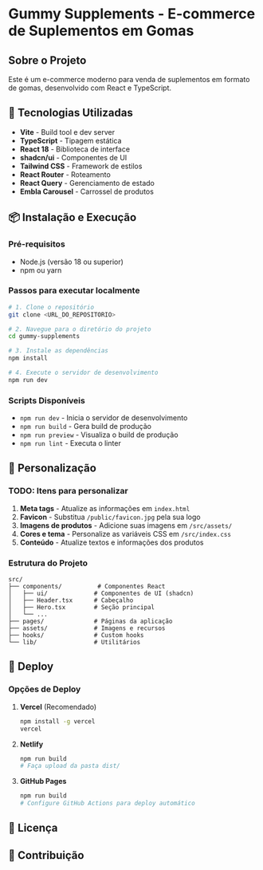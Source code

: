 # Gummy Supplements - E-commerce de Suplementos em Gomas

## Sobre o Projeto

Este é um e-commerce moderno para venda de suplementos em formato de gomas, desenvolvido com React e TypeScript.

## 🚀 Tecnologias Utilizadas

- **Vite** - Build tool e dev server
- **TypeScript** - Tipagem estática
- **React 18** - Biblioteca de interface
- **shadcn/ui** - Componentes de UI
- **Tailwind CSS** - Framework de estilos
- **React Router** - Roteamento
- **React Query** - Gerenciamento de estado
- **Embla Carousel** - Carrossel de produtos

## 📦 Instalação e Execução

### Pré-requisitos
- Node.js (versão 18 ou superior)
- npm ou yarn

### Passos para executar localmente

```bash
# 1. Clone o repositório
git clone <URL_DO_REPOSITORIO>

# 2. Navegue para o diretório do projeto
cd gummy-supplements

# 3. Instale as dependências
npm install

# 4. Execute o servidor de desenvolvimento
npm run dev
```

### Scripts Disponíveis

- `npm run dev` - Inicia o servidor de desenvolvimento
- `npm run build` - Gera build de produção
- `npm run preview` - Visualiza o build de produção
- `npm run lint` - Executa o linter

## 🎨 Personalização

### TODO: Itens para personalizar

1. **Meta tags** - Atualize as informações em `index.html`
2. **Favicon** - Substitua `/public/favicon.jpg` pela sua logo
3. **Imagens de produtos** - Adicione suas imagens em `/src/assets/`
4. **Cores e tema** - Personalize as variáveis CSS em `/src/index.css`
5. **Conteúdo** - Atualize textos e informações dos produtos

### Estrutura do Projeto

```
src/
├── components/          # Componentes React
│   ├── ui/             # Componentes de UI (shadcn)
│   ├── Header.tsx      # Cabeçalho
│   ├── Hero.tsx        # Seção principal
│   └── ...
├── pages/              # Páginas da aplicação
├── assets/             # Imagens e recursos
├── hooks/              # Custom hooks
└── lib/                # Utilitários
```

## 🚀 Deploy

### Opções de Deploy

1. **Vercel** (Recomendado)
   ```bash
   npm install -g vercel
   vercel
   ```

2. **Netlify**
   ```bash
   npm run build
   # Faça upload da pasta dist/
   ```

3. **GitHub Pages**
   ```bash
   npm run build
   # Configure GitHub Actions para deploy automático
   ```

## 📝 Licença



## 🤝 Contribuição


